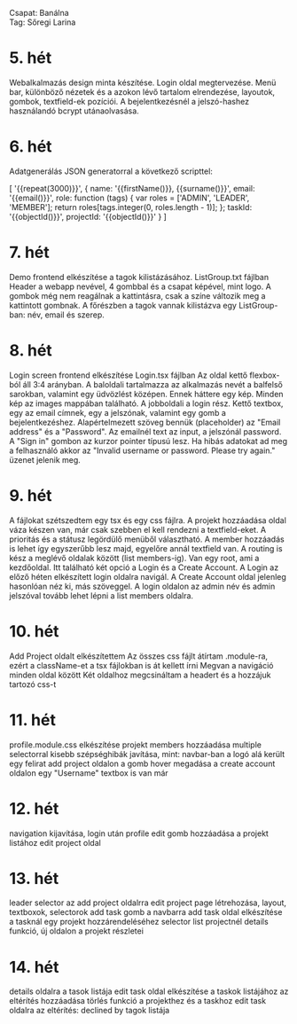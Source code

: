 Csapat: Banálna \
Tag: Sőregi Larina

# 5. hét
Webalkalmazás design minta készítése. Login oldal megtervezése. Menü bar, különböző nézetek és a azokon lévő tartalom elrendezése, layoutok, gombok, textfield-ek pozíciói. A bejelentkezésnél a jelszó-hashez használandó bcrypt utánaolvasása.

# 6. hét
Adatgenerálás JSON generatorral a következő scripttel: 

[
    '{{repeat(3000)}}',
    {
        name: '{{firstName()}}, {{surname()}}',
        email: '{{email()}}',
        role: function (tags) {
            var roles = ['ADMIN', 'LEADER', 'MEMBER'];
            return roles[tags.integer(0, roles.length - 1)];
        };
        taskId: '{{objectId()}}',
        projectId: '{{objectId()}}'
    }
]

# 7. hét
Demo frontend elkészítése a tagok kilistázásához. 
ListGroup.txt fájlban
Header a webapp nevével, 4 gombbal és a csapat képével, mint logo. 
A gombok még nem reagálnak a kattintásra, csak a színe változik meg a kattintott gombnak. 
A főrészben a tagok vannak kilistázva egy ListGroup-ban: név, email és szerep.

# 8. hét
Login screen frontend elkészítése
Login.tsx fájlban
Az oldal kettő flexbox-ból áll 3:4 arányban. 
A baloldali tartalmazza az alkalmazás nevét a balfelső sarokban, valamint egy üdvözlést középen.
Ennek háttere egy kép. Minden kép az images mappában található.
A jobboldali a login rész. 
Kettő textbox, egy az email címnek, egy a jelszónak, valamint egy gomb a bejelentkezéshez. 
Alapértelmezett szöveg bennük (placeholder) az "Email address" és a "Password".
Az emailnél text az input, a jelszónál password. 
A "Sign in" gombon az kurzor pointer típusú lesz. 
Ha hibás adatokat ad meg a felhasználó akkor az "Invalid username or password. Please try again." üzenet jelenik meg. 

# 9. hét
A fájlokat szétszedtem egy tsx és egy css fájlra. 
A projekt hozzáadása oldal váza készen van, már csak szebben el kell rendezni a textfield-eket.
A prioritás és a státusz legördülő menüből választható. A member hozzáadás is lehet így egyszerűbb lesz majd, egyelőre annál textfield van.
A routing is kész a meglévő oldalak között (list members-ig).
Van egy root, ami a kezdőoldal. Itt található két opció a Login és a Create Account.
A Login az előző héten elkészített login oldalra navigál. 
A Create Account oldal jelenleg hasonlóan néz ki, más szöveggel. 
A login oldalon az admin név és admin jelszóval tovább lehet lépni a list members oldalra. 

# 10. hét
Add Project oldalt elkészítettem
Az összes css fájlt átírtam .module-ra, ezért a className-et a tsx fájlokban is át kellett írni
Megvan a navigáció minden oldal között
Két oldalhoz megcsináltam a headert és a hozzájuk tartozó css-t

# 11. hét
profile.module.css elkészítése
projekt members hozzáadása multiple selectorral
kisebb szépséghibák javítása, mint:
navbar-ban a logó alá került egy felirat
add project oldalon a gomb hover megadása
a create account oldalon egy "Username" textbox is van már

# 12. hét
navigation kijavítása, login után profile
edit gomb hozzáadása a projekt listához
edit project oldal 

# 13. hét
leader selector az add project oldalrra
edit project page létrehozása, layout, textboxok, selectorok
add task gomb a navbarra
add task oldal elkészítése
a tasknál egy projekt hozzárendeléséhez selector
list projectnél details funkció, új oldalon a projekt részletei 

# 14. hét
details oldalra a tasok listája
edit task oldal elkészítése
a taskok listájához az eltérítés hozzáadása
törlés funkció a projekthez és a taskhoz
edit task oldalra az eltérítés: declined by tagok listája 
